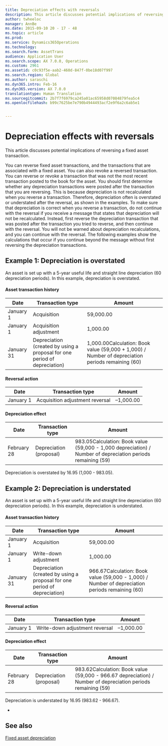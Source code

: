 ```yaml
---
title: Depreciation effects with reversals
description: This article discusses potential implications of reversing a fixed asset transaction.
author: twheeloc
manager: AnnBe
ms.date: 2015-09-10 20 - 17 - 48
ms.topic: article
ms.prod: 
ms.service: Dynamics365Operations
ms.technology: 
ms.search.form: AssetTrans
audience: Application User
ms.search.scope: AX 7.0.0, Operations
ms.custom: 2961
ms.assetid: c0c93f5e-aab2-460d-847f-0be18d07f997
ms.search.region: Global
ms.author: saraschi
ms.dyn365.intro: Feb-16
ms.dyn365.version: AX 7.0.0
translationtype: Human Translation
ms.sourcegitcommit: 2b7f7f6979ca245a01ac65958d07084879fea5c4
ms.openlocfilehash: b99c7625be7e790b4944493acf2e9f6a2c6ab5e1


---
```


# <a name="depreciation-effects-with-reversals"></a>Depreciation effects with reversals

This article discusses potential implications of reversing a fixed asset transaction. 

You can reverse fixed asset transactions, and the transactions that are associated with a fixed asset. You can also revoke a reversed transaction. You can reverse or revoke a transaction that was not the most recent transaction posted to the book for the asset. You should first determine whether any depreciation transactions were posted after the transaction that you are reversing. This is because depreciation is not recalculated when you reverse a transaction. Therefore, depreciation often is overstated or understated after the reversal, as shown in the examples. To make sure that depreciation is correct when you reverse a transaction, do not continue with the reversal if you receive a message that states that depreciation will not be recalculated. Instead, first reverse the depreciation transaction that was posted after the transaction you tried to reverse, and then continue with the reversal. You will not be warned about depreciation recalculations, and you can continue with the reversal. The following examples show the calculations that occur if you continue beyond the message without first reversing the depreciation transactions.

## <a name="example-1-depreciation-is-overstated"></a>Example 1: Depreciation is overstated
An asset is set up with a 5-year useful life and straight line depreciation (60 depreciation periods). In this example, depreciation is overstated.
#### <a name="asset-transaction-history"></a>Asset transaction history

| Date       | Transaction type                                                          | Amount                                                                                           |
|------------|---------------------------------------------------------------------------|--------------------------------------------------------------------------------------------------|
| January 1  | Acquisition                                                               | 59,000.00                                                                                        |
| January 1  | Acquisition adjustment                                                    | 1,000.00                                                                                         |
| January 31 | Depreciation (created by using a proposal for one period of depreciation) | 1,000.00Calculation: Book value (59,000 + 1,000) / Number of depreciation periods remaining (60) |

#### <a name="reversal-action"></a>Reversal action

| Date      | Transaction type                | Amount    |
|-----------|---------------------------------|-----------|
| January 1 | Acquisition adjustment reversal | –1,000.00 |

#### <a name="depreciation-effect"></a>Depreciation effect

| Date        | Transaction type        | Amount                                                                                                      |
|-------------|-------------------------|-------------------------------------------------------------------------------------------------------------|
| February 28 | Depreciation (proposal) | 983.05Calculation: Book value (59,000 - 1,000 depreciation) / Number of depreciation periods remaining (59) |

Depreciation is overstated by 16.95 (1,000 - 983.05).

## <a name="example-2-depreciation-is-understated"></a>Example 2: Depreciation is understated
An asset is set up with a 5-year useful life and straight line depreciation (60 depreciation periods). In this example, depreciation is understated.
#### <a name="asset-transaction-history"></a>Asset transaction history

| Date       | Transaction type                                                          | Amount                                                                                         |
|------------|---------------------------------------------------------------------------|------------------------------------------------------------------------------------------------|
| January 1  | Acquisition                                                               | 59,000.00                                                                                      |
| January 1  | Write-down adjustment                                                     | 1,000.00                                                                                       |
| January 31 | Depreciation (created by using a proposal for one period of depreciation) | 966.67Calculation: Book value (59,000 - 1,000) / Number of depreciation periods remaining (60) |

#### <a name="reversal-action"></a>Reversal action

| Date      | Transaction type               | Amount    |
|-----------|--------------------------------|-----------|
| January 1 | Write-down adjustment reversal | –1,000.00 |

#### <a name="depreciation-effect"></a>Depreciation effect

| Date        | Transaction type        | Amount                                                                                                       |
|-------------|-------------------------|--------------------------------------------------------------------------------------------------------------|
| February 28 | Depreciation (proposal) | 983.62Calculation: Book value (59,000 - 966.67 depreciation) / Number of depreciation periods remaining (59) |

Depreciation is understated by 16.95 (983.62 - 966.67).

 
-



<a name="see-also"></a>See also
--------

[Fixed asset depreciation](fixed-asset-depreciation.md)




<!--HONumber=Feb17_HO3-->


